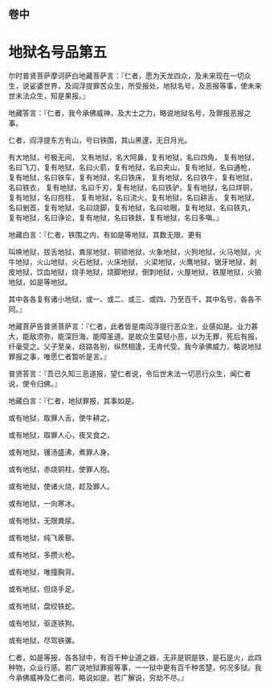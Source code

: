 <hgroup>
  <h2>卷中</h2>
  <h1>地狱名号品第五</h1>
</hgroup>

<p>尔时普贤菩萨摩诃萨白地藏菩萨言：『仁者，愿为天龙四众，及未来现在一切众生，说娑婆世界，及阎浮提罪苦众生，所受报处，地狱名号，及恶报等事，使未来世末法众生，知是果报。』</p>

<p>地藏答言：『仁者，我今承佛威神，及大士之力，略说地狱名号，及罪报恶报之事。</p>

<p>仁者，阎浮提东方有山，号曰铁围，其山黑邃，无日月光。</p>

<p>有大地狱，号极无间， 又有地狱，名大阿鼻，复有地狱，名曰四角， 复有地狱，名曰飞刀，复有地狱，名曰火箭，复有地狱，名曰夹山，复有地狱，名曰通枪， 复有地狱，名曰铁车，复有地狱，名曰铁床， 复有地狱，名曰铁牛，复有地狱，名曰铁衣， 复有地狱，名曰千刃，复有地狱，名曰铁驴，复有地狱，名曰烊铜，复有地狱，名曰抱柱， 复有地狱，名曰流火，复有地狱，名曰耕舌， 复有地狱，名曰剉首，复有地狱，名曰烧脚，复有地狱，名曰啖眼，复有地狱，名曰铁丸， 复有地狱，名曰诤论，复有地狱，名曰铁鈇，复有地狱，名曰多嗔。』</p>

<p>地藏白言：『仁者，铁围之内，有如是等地狱，其数无限。更有</p>

<p>叫唤地狱，拔舌地狱，粪尿地狱，铜锁地狱，火象地狱，火狗地狱，火马地狱，火牛地狱，火山地狱，火石地狱，火床地狱， 火梁地狱，火鹰地狱，锯牙地狱，剥皮地狱，饮血地狱，烧手地狱，烧脚地狱，倒刺地狱，火屋地狱，铁屋地狱，火狼地狱，如是等地狱。</p>

<p>其中各各复有诸小地狱，或一、或二、或三、或四、乃至百千，其中名号，各各不同。』</p>

<p>地藏菩萨告普贤菩萨言：『仁者，此者皆是南阎浮提行恶众生，业感如是。业力甚大，能敌须弥，能深巨海，能障圣道。是故众生莫轻小恶，以为无罪，死后有报，纤毫受之。父子至亲，歧路各别，纵然相逢，无肯代受。我今承佛威力，略说地狱罪报之事，唯愿仁者暂听是言。』</p>

<p>普贤答言：『吾已久知三恶道报，望仁者说，令后世末法一切恶行众生，闻仁者说，使令归佛。』</p>

<p>地藏白言：『仁者，地狱罪报，其事如是。</p>

<div class="inline-paragraph">
<p>或有地狱，取罪人舌，使牛耕之。</p>

<p>或有地狱，取罪人心，夜叉食之。</p>

<p>或有地狱，镬汤盛沸，煮罪人身。</p>

<p>或有地狱，赤烧铜柱，使罪人抱。</p>

<p>或有地狱，使诸火烧，趁及罪人。</p>

<p>或有地狱，一向寒冰。</p>

<p>或有地狱，无限粪尿。</p>

<p>或有地狱，纯飞蒺藜。</p>

<p>或有地狱，多攒火枪。</p>

<p>或有地狱，唯撞胸背。</p>

<p>或有地狱，但烧手足。</p>

<p>或有地狱，盘绞铁蛇。</p>

<p>或有地狱，驱逐铁狗。</p>

<p>或有地狱，尽驾铁骡。</p>

</div>

<p>仁者，如是等报，各各狱中，有百千种业道之器，无非是铜是铁，是石是火，此四种物，众业行感。若广说地狱罪报等事，一一狱中更有百千种苦楚，何况多狱。我今承佛威神及仁者问，略说如是。若广解说，穷劫不尽。』</p>